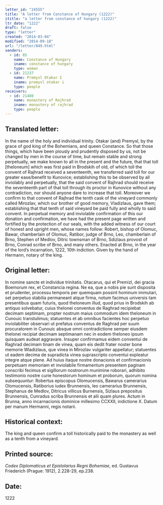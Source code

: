 ```yaml
---
letter_id: "24555"
title: "A letter from Constance of Hungary (1222)"
ititle: "a letter from constance of hungary (1222)"
ltr_date: "1222"
draft: false
type: "letter"
created: "2014-03-04"
modified: "2014-09-18"
url: "/letter/849.html"
senders:
  - id: 85
    name: Constance of Hungary
    iname: constance of hungary
    type: woman
  - id: 21237
    name: Premysl Otakar I
    iname: premysl otakar i
    type: people
receivers:
  - id: 21480
    name: monastery of Rajhrad
    iname: monastery of rajhrad
    type: people
---
```

<h2> Translated letter:</h2>In the name of the holy and individual trinity.  Otakar (and) Premysl, by the grace of god king of the Bohemians, and queen Constance.
So that those things, which have been piously and prudently disposed by us, not be changed by men in the course of time, but remain stable and strong perpetually, we make known to all in the present and the future, that that toll [theloneum] which was first paid in Brodskih of old, of which toll the convent of Rajhrad received a seventeenth, we transferred said toll for our greater ease/benefit to  Kunovice; establishing this to be observed by all inviolably and perpetually, that the said convent of Rajhrad should receive the seventeenth part of that toll through its proctor in Kunovice without any contradiction, nor should anyone dare to increase that toll.
Moreover we confirm to that convent of Rajhrad the tenth cask of the vineyard commonly called Mirozlav, which our brother of good memory, Vladizlaus, gave them; establishing that that tenth of said vineyard be paid fully and wholly to said convent.
In perpetual memory and inviolable confirmation of this our donation and confirmation, we have had the present page written and fortified by the protection of our seals, with the added witness of our court of honest and upright men, whose names follow:  Robert, bishop of Olomuc, Bawar,  chamberlain of Olomuc, Ratibor, judge of Brno, Leo, chamberlain of Brno, Stephen of Medlov, Ditric townsman of Brno, Sdizlaus provost of Brno, Conrad scribe of Brno, and many others.
Enacted at Brno, in the year of the lord’s incarnation, 1222, 10th indiction.
Given by the hand of Hermann, notary of the king.
<h2 class="mt-4"> Original letter:</h2>In nomine sancte et individue trinitatis.  Otacarus, qui et Premizl, dei gracia Boemorum rex, et Constancia regina.
Ne ea, que a nobis pie sunt disposita et prudenter, processu temporis per quemquam possint hominum immutari, set perpetuo stabilia permaneant atque firma, notum facimus universis tam presentibus quam futuris, quod theloneum illud, quod prius in Brodskih ab antiquo solvebatur, cuius thelonei conventus de Raghrad recipiebat decimam septimam, propter nostrum maius commodum idem theloneum in Cunouic transtulimus; statuentes et ab omnibus facientes hoc perpetuo inviolabiliter observari ut prefatus conventus de Raghrad per suum procuratorem in Cunouic absque omni contradictione semper eiusdem thelonei recipiat decimam septimanam nec in eodem theloneo ipsum quisquam audeat aggravare.   Insuper confirmamus eidem conventui de Raghrad decimam tinam de vinea, quam eis dedit frater noster bone memorie Wladizlaus, que vinea in Mirozlav vulgariter appellatur; statuentes ut eadem decima de supradicta vinea suprascripto conventui expleatur integre atque plene.  Ad huius itaque nostre donacionis et confirmacionis perpetuam memoriam et inviolabile firmamentum presentem paginam conscribi fecimus et sigillorum nostrorum munimine roborari, adhibito testimonio nostre curie honestorum hominum et proborum, quorum nomina subsequuntur:  Robertus episcopus Olomucensis, Bawarus camerarius Olomucensis, Ratiborius iudex Brunnensis, leo camerarius Brunnensis, Stephanus de Medlov, Ditricus villicus Burnensis, Sizlaus prepositus Brunnensis, Cunradus scriba Brunnensis et alii quam plures.
Actum in Brunna, anno incarnacionis dominice millesimo CCXXII, indictione X.
Datum per manum Hermanni, regis notarii.
<h2 class="mt-4"> Historical context:</h2>The king and queen confirm a toll historically paid to the monastery as well as a tenth from a vineyard.
<h2 class="mt-4"> Printed source:</h2><p><em>Codex Diplomaticus et Epistolarius Regni Bohemiae</em>, ed. Gustavus Friederich (Prague: 1912), 2.228-29, ep.238.</p><h2 class="mt-4"> Date:</h2>1222